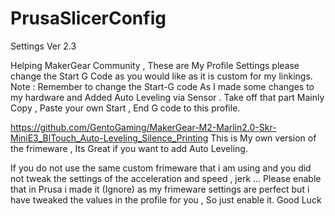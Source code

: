 # PrusaSlicerConfig
Settings Ver 2.3

Helping MakerGear Community , These are My Profile Settings please change the Start G Code as you would like as it is custom for my linkings.
Note : Remember to change the Start-G code As I made some changes to my hardware and Added Auto Leveling via Sensor . Take off that part
Mainly Copy , Paste your own Start , End G code to this profile. 

https://github.com/GentoGaming/MakerGear-M2-Marlin2.0-Skr-MiniE3_BlTouch_Auto-Leveling_Silence_Printing
This is My own version of the frimeware , Its Great if you want to add Auto Leveling. 


If you do not use the same custom frimeware that i am using and you did not tweak the settings of the acceleration and speed , jerk ... Please enable that in Prusa 
i made it (Ignore) as my frimeware settings are perfect but i have tweaked the values in the profile for you , So just enable it. 
Good Luck
